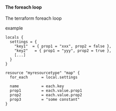 #### The foreach loop

The terraform foreach loop

example
```
locals {
  settings = {
    "key1"  = { prop1 = "xxx", prop2 = false },
    "key2"   = { prop1 = "yyy", prop2 = true },
    [...]
  }
}

resource "myresourcetype" "map" {
  for_each      = local.settings

  name          = each.key
  prop1         = each.value.prop1
  prop2         = each.value.prop2
  prop3         = "some constant"
}
```
